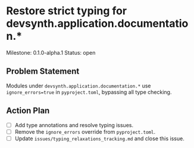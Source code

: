 # Restore strict typing for devsynth.application.documentation.*
Milestone: 0.1.0-alpha.1
Status: open

## Problem Statement
Modules under `devsynth.application.documentation.*` use `ignore_errors=true` in `pyproject.toml`, bypassing all type checking.

## Action Plan
- [ ] Add type annotations and resolve typing issues.
- [ ] Remove the `ignore_errors` override from `pyproject.toml`.
- [ ] Update `issues/typing_relaxations_tracking.md` and close this issue.
